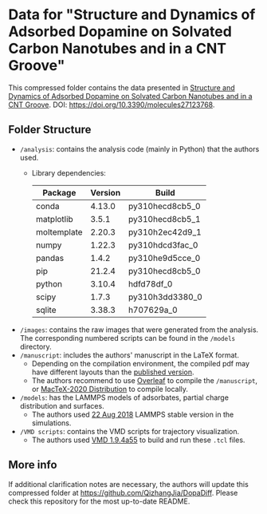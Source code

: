 # Data for "Structure and Dynamics of Adsorbed Dopamine on Solvated Carbon Nanotubes and in a CNT Groove"

This compressed folder contains the data presented in [Structure and Dynamics of Adsorbed Dopamine on Solvated Carbon Nanotubes and in a CNT Groove](https://doi.org/10.3390/molecules27123768). DOI: https://doi.org/10.3390/molecules27123768.

## Folder Structure

- `/analysis`: contains the analysis code (mainly in Python) that the authors used.
  - Library dependencies: 

    | Package     | Version | Build           |
    | ----------- | ------- | --------------- |
    | conda       | 4.13.0  | py310hecd8cb5_0 |
    | matplotlib  | 3.5.1   | py310hecd8cb5_1 |
    | moltemplate | 2.20.3  | py310h2ec42d9_1 |
    | numpy       | 1.22.3  | py310hdcd3fac_0 |
    | pandas      | 1.4.2   | py310he9d5cce_0 |
    | pip         | 21.2.4  | py310hecd8cb5_0 |
    | python      | 3.10.4  | hdfd78df_0      |
    | scipy       | 1.7.3   | py310h3dd3380_0 |
    | sqlite      | 3.38.3  | h707629a_0      |
- `/images`: contains the raw images that were generated from the analysis. The corresponding numbered scripts can be found in the `/models` directory.
- `/manuscript`: includes the authors' manuscript in the LaTeX format.
  - Depending on the compilation environment, the compiled pdf may have different layouts than the [published version](https://doi.org/10.3390/molecules27123768).
  - The authors recommend to use [Overleaf](https://www.overleaf.com/) to compile the `/manuscript`, or [MacTeX-2020 Distribution](https://www.tug.org/mactex/) to compile locally.
- `/models`: has the LAMMPS models of adsorbates, partial charge distribution and surfaces.
  - The authors used [22 Aug 2018](https://github.com/lammps/lammps/releases/tag/stable_22Aug2018) LAMMPS stable version in the simulations.
- `/VMD scripts`: contains the VMD scripts for trajectory visualization. 
  - The authors used [VMD 1.9.4a55](https://www.ks.uiuc.edu/Research/vmd/alpha/) to build and run these `.tcl` files.

## More info

If additional clarification notes are necessary, the authors will update this compressed folder at https://github.com/QizhangJia/DopaDiff. Please check this repository for the most up-to-date README.